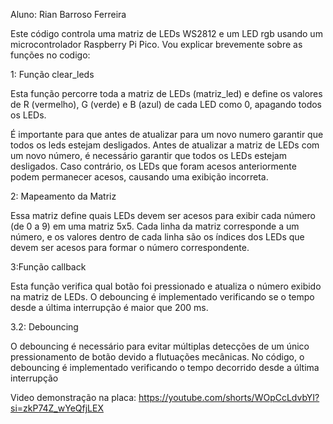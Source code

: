 Aluno: Rian Barroso Ferreira

Este código controla uma matriz de LEDs WS2812 e um LED rgb usando um microcontrolador Raspberry Pi Pico.
Vou explicar brevemente sobre as funções no codigo:

1: Função clear_leds

Esta função percorre toda a matriz de LEDs (matriz_led) e define os valores de R (vermelho), G (verde) e B (azul) de cada LED como 0, apagando todos os LEDs.

É importante para que antes de atualizar para um novo numero garantir que todos os leds estejam desligados.
Antes de atualizar a matriz de LEDs com um novo número, é necessário garantir que todos os LEDs estejam desligados. Caso contrário, os LEDs que foram acesos anteriormente podem permanecer acesos, causando uma exibição incorreta.

2: Mapeamento da Matriz

Essa matriz define quais LEDs devem ser acesos para exibir cada número (de 0 a 9) em uma matriz 5x5. Cada linha da matriz corresponde a um número, e os valores dentro de cada linha são os índices dos LEDs que devem ser acesos para formar o número correspondente.

3:Função callback

Esta função verifica qual botão foi pressionado e atualiza o número exibido na matriz de LEDs. O debouncing é implementado verificando se o tempo desde a última interrupção é maior que 200 ms.

3.2: Debouncing

O debouncing é necessário para evitar múltiplas detecções de um único pressionamento de botão devido a flutuações mecânicas. No código, o debouncing é implementado verificando o tempo decorrido desde a última interrupção

Video demonstração na placa:
https://youtube.com/shorts/WOpCcLdvbYI?si=zkP74Z_wYeQfjLEX
